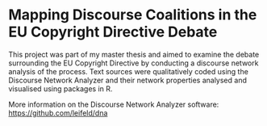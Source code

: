 # Mapping Discourse Coalitions in the EU Copyright Directive Debate
This project was part of my master thesis and aimed to examine the debate surrounding the EU Copyright Directive by conducting a discourse network analysis of the process. Text sources were qualitatively coded using the Discourse Network Analyzer and their network properties analysed and visualised using packages in R.

More information on the Discourse Network Analyzer software:
https://github.com/leifeld/dna

